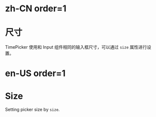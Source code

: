 # zh-CN order=1

# 尺寸

TimePicker 使用和 Input 组件相同的输入框尺寸，可以通过 `size` 属性进行设置。

# en-US order=1

# Size

Setting picker size by `size`.
